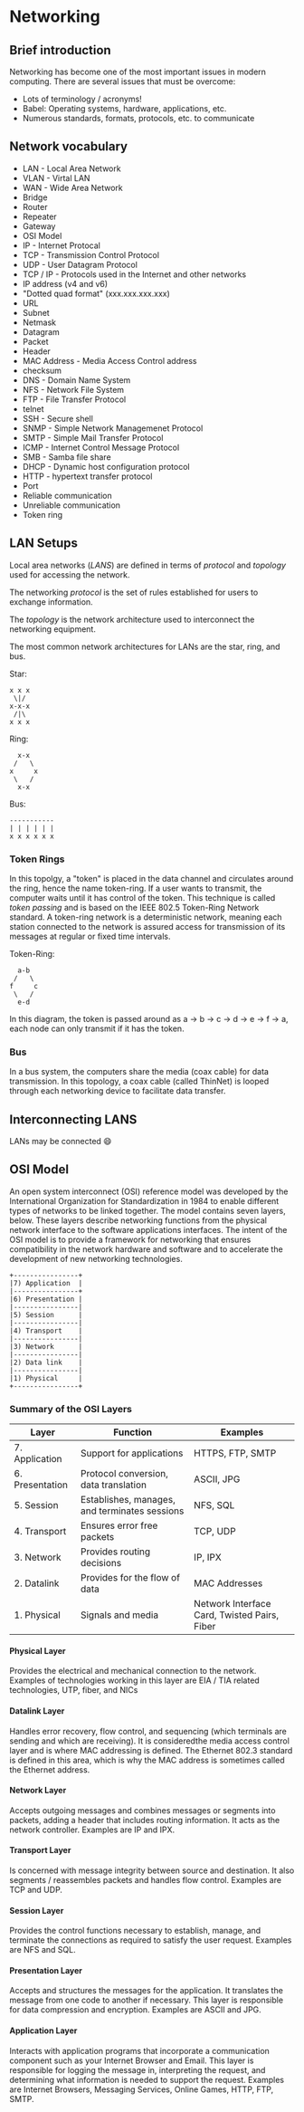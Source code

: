 # Networking

## Brief introduction
Networking has become one of the most important issues in modern computing. There are several issues that must be overcome:
* Lots of terminology / acronyms!
* Babel: Operating systems, hardware, applications, etc.
* Numerous standards, formats, protocols, etc. to communicate

## Network vocabulary
* LAN - Local Area Network
* VLAN - Virtal LAN
* WAN - Wide Area Network
* Bridge
* Router
* Repeater
* Gateway
* OSI Model
* IP - Internet Protocal
* TCP - Transmission Control Protocol
* UDP - User Datagram Protocol
* TCP / IP - Protocols used in the Internet and other networks
* IP address (v4 and v6)
* "Dotted quad format" (xxx.xxx.xxx.xxx)
* URL
* Subnet
* Netmask
* Datagram
* Packet
* Header
* MAC Address - Media Access Control address
* checksum
* DNS - Domain Name System
* NFS - Network File System
* FTP - File Transfer Protocol
* telnet
* SSH - Secure shell
* SNMP - Simple Network Managemenet Protocol
* SMTP - Simple Mail Transfer Protocol
* ICMP - Internet Control Message Protocol
* SMB - Samba file share
* DHCP - Dynamic host configuration protocol
* HTTP - hypertext transfer protocol
* Port
* Reliable communication
* Unreliable communication
* Token ring

## LAN Setups
Local area networks (*LANS*) are defined in terms of *protocol* and *topology* used for accessing the network.

The networking *protocol* is the set of rules established for users to exchange information.

The *topology* is the network architecture used to interconnect the networking equipment.

The most common network architectures for LANs are the star, ring, and bus.

Star:
```
x x x
 \|/
x-x-x
 /|\
x x x
```

Ring:
```
  x-x
 /   \
x     x
 \   /
  x-x
```

Bus:
```
-----------
| | | | | |
x x x x x x
```

### Token Rings
In this topolgy, a "token" is placed in the data channel and circulates around the ring, hence the name token-ring. If a user wants to transmit, the computer waits until it has control of the token. This technique is called *token passing* and is based on the IEEE 802.5 Token-Ring Network standard. A token-ring network is a deterministic network, meaning each station connected to the network is assured access for transmission of its messages at regular or fixed time intervals.

Token-Ring:
```
  a-b
 /   \
f     c
 \   /
  e-d
```

In this diagram, the token is passed around as a -> b -> c -> d -> e -> f -> a, each node can only transmit if it has the token.

### Bus
In a bus system, the computers share the media (coax cable) for data transmission. In this topology, a coax cable (called ThinNet) is looped through each networking device to facilitate data transfer.

## Interconnecting LANS
LANs may be connected :smile:

## OSI Model
An open system interconnect (OSI) reference model was developed by the International Organization for Standardization in 1984 to enable different types of networks to be linked together.
The model contains seven layers, below. These layers describe networking functions from the physical network interface to the software applications interfaces. The intent of the OSI
model is to provide a framework for networking that ensures compatibility in the network hardware and software and to accelerate the development of new networking technologies.

```
+----------------+
|7) Application  |
|----------------+
|6) Presentation |
|----------------|
|5) Session      |
|----------------|
|4) Transport    |
|----------------|
|3) Network      |
|----------------|
|2) Data link    |
|----------------|
|1) Physical     |
+----------------+
```

### Summary of the OSI Layers
| Layer | Function | Examples |
| ----- | -------  | -------- |
| 7. Application | Support for applications | HTTPS, FTP, SMTP |
| 6. Presentation | Protocol conversion, data translation | ASCII, JPG |
| 5. Session | Establishes, manages, and terminates sessions | NFS, SQL|
| 4. Transport | Ensures error free packets | TCP, UDP|
| 3. Network | Provides routing decisions | IP, IPX |
| 2. Datalink | Provides for the flow of data | MAC Addresses|
| 1. Physical | Signals and media | Network Interface Card, Twisted Pairs, Fiber |  

#### Physical Layer
Provides the electrical and mechanical connection to the network. Examples of technologies working in this layer are EIA / TIA related technologies, UTP, fiber, and NICs

#### Datalink Layer
Handles error recovery, flow control, and sequencing (which terminals are sending and which are receiving). It is consideredthe media access control layer and is where MAC addressing is defined. The Ethernet 802.3 standard is defined in this area, which is why the MAC address is sometimes called the Ethernet address.

#### Network Layer
Accepts outgoing messages and combines messages or segments into packets, adding a header that includes routing information. It acts as the network controller. Examples are IP and IPX.

#### Transport Layer
Is concerned with message integrity between source and destination. It also segments / reassembles packets and handles flow control. Examples are TCP and UDP.

#### Session Layer
Provides the control functions necessary to establish, manage, and terminate the connections as required to satisfy the user request. Examples are NFS and SQL.

#### Presentation Layer
Accepts and structures the messages for the application. It translates the message from one code to another if necessary. This layer is responsible for data compression and encryption. Examples are ASCII and JPG.

#### Application Layer
Interacts with application programs that incorporate a communication component such as your Internet Browser and Email. This layer is responsible for logging the message in, interpreting the request, and determining what information is needed to support the request. Examples are Internet Browsers, Messaging Services, Online Games, HTTP, FTP, SMTP.